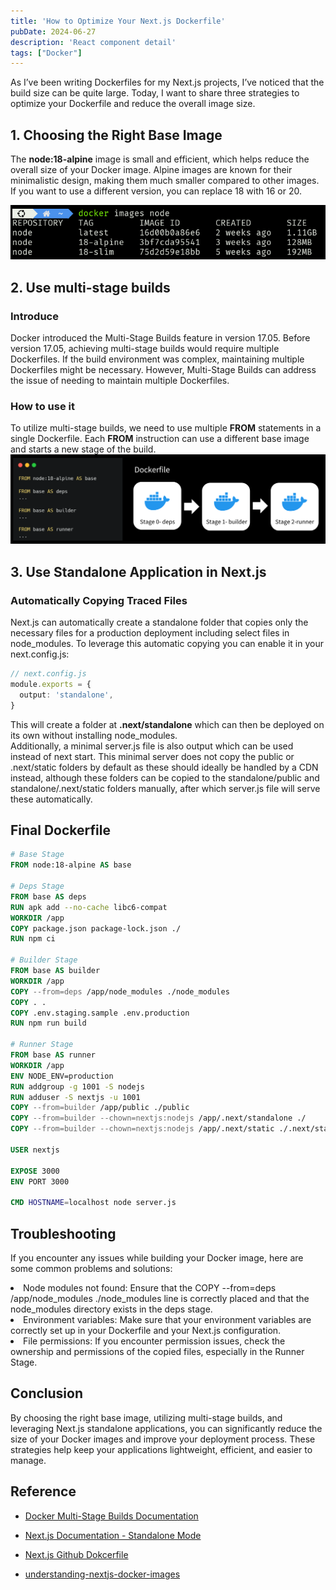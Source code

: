 ```yaml
---
title: 'How to Optimize Your Next.js Dockerfile'
pubDate: 2024-06-27
description: 'React component detail'
tags: ["Docker"]
---
```

As I’ve been writing Dockerfiles for my Next.js projects, I’ve noticed that the build size can be quite large. Today, I want to share three strategies to optimize your Dockerfile and reduce the overall image size.

## 1. Choosing the Right Base Image
The **node:18-alpine** image is small and efficient, which helps reduce the overall size of your Docker image. Alpine images are known for their minimalistic design, making them much smaller compared to other images. If you want to use a different version, you can replace 18 with 16 or 20.
<br/>

![Base Image](../../../public/images/image.png)

## 2.   Use multi-stage builds
### Introduce
Docker introduced the Multi-Stage Builds feature in version 17.05. Before version 17.05, achieving multi-stage builds  would require multiple Dockerfiles. If the build environment was complex, maintaining multiple Dockerfiles might be necessary. However, Multi-Stage Builds can address the issue of needing to maintain multiple Dockerfiles.

### How to use it
To utilize multi-stage builds, we need to use multiple **FROM** statements in a single Dockerfile. Each **FROM** instruction can use a different base image and starts a new stage of the build.
![image](../../../public/images/DockerFile.png)
## 3.   Use Standalone Application in Next.js
<!-- we can see [Next.js Doc/api-reference/next-config-js/output](https://nextjs.org/docs/app/api-reference/next-config-js/output) -->
### Automatically Copying Traced Files
Next.js can automatically create a standalone folder that copies only the necessary files for a production deployment including select files in node_modules.
To leverage this automatic copying you can enable it in your next.config.js:
```typescript
// next.config.js
module.exports = {
  output: 'standalone',
}
```
This will create a folder at **.next/standalone** which can then be deployed on its own without installing node_modules.
<br/>
Additionally, a minimal server.js file is also output which can be used instead of next start. This minimal server does not copy the public or .next/static folders by default as these should ideally be handled by a CDN instead, although these folders can be copied to the standalone/public and standalone/.next/static folders manually, after which server.js file will serve these automatically.

## Final Dockerfile

```dockerfile
# Base Stage
FROM node:18-alpine AS base

# Deps Stage
FROM base AS deps
RUN apk add --no-cache libc6-compat
WORKDIR /app
COPY package.json package-lock.json ./
RUN npm ci

# Builder Stage
FROM base AS builder
WORKDIR /app
COPY --from=deps /app/node_modules ./node_modules
COPY . .
COPY .env.staging.sample .env.production
RUN npm run build

# Runner Stage
FROM base AS runner
WORKDIR /app
ENV NODE_ENV=production
RUN addgroup -g 1001 -S nodejs
RUN adduser -S nextjs -u 1001
COPY --from=builder /app/public ./public
COPY --from=builder --chown=nextjs:nodejs /app/.next/standalone ./
COPY --from=builder --chown=nextjs:nodejs /app/.next/static ./.next/static

USER nextjs

EXPOSE 3000
ENV PORT 3000

CMD HOSTNAME=localhost node server.js
```
## Troubleshooting
If you encounter any issues while building your Docker image, here are some common problems and solutions:

<li>Node modules not found: Ensure that the COPY --from=deps /app/node_modules ./node_modules line is correctly placed and that the node_modules directory exists in the deps stage.
<li>Environment variables: Make sure that your environment variables are correctly set up in your Dockerfile and your Next.js configuration.
<li>File permissions: If you encounter permission issues, check the ownership and permissions of the copied files, especially in the Runner Stage.

## Conclusion
By choosing the right base image, utilizing multi-stage builds, and leveraging Next.js standalone applications, you can significantly reduce the size of your Docker images and improve your deployment process. These strategies help keep your applications lightweight, efficient, and easier to manage.
## Reference
- [Docker Multi-Stage Builds Documentation](https://docs.docker.com/build/building/multi-stage/)

- [Next.js Documentation - Standalone Mode](https://nextjs.org/docs/app/api-reference/next-config-js/output)

- [Next.js Github Dokcerfile](https://github.com/vercel/next.js/blob/canary/examples/with-docker/Dockerfile)

- [understanding-nextjs-docker-images](https://dev.to/sliplane/understanding-nextjs-docker-images-2g08)